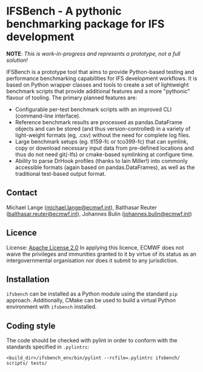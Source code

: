 # IFSBench - A pythonic benchmarking package for IFS development

**NOTE**: _This is work-in-progress and represents a prototype, not a full solution!_

IFSBench is a prototype tool that aims to provide Python-based
testing and performance benchmarking capabilities for IFS development
workflows. It is based on Python wrapper classes and tools to create
a set of lightweight benchmark scripts that provide additional features
and a more "pythonic" flavour of tooling. The primary planned features are:

* Configurable per-test benchmark scripts with an improved CLI
  (command-line interface).
* Reference benchmark results are processed as pandas.DataFrame
  objects and can be stored (and thus version-controlled) in a variety
  of light-weight formats (eg, .csv) without the need for complete log
  files.
* Large benchmark setups (eg. tl159-fc or tco399-fc) that can symlink,
  copy or download necessary input data from pre-defined locations and
  thus do not need git(-lfs) or cmake-based symlinking at configure
  time.
* Ability to parse DrHook profiles (thanks to Iain Miller!) into
  commonly accessible formats (again based on pandas.DataFrames), as
  well as the traditional test-based output format.

## Contact

Michael Lange (michael.lange@ecmwf.int),
Balthasar Reuter (balthasar.reuter@ecmwf.int),
Johannes Bulin (johannes.bulin@ecmwf.int)

## Licence

License: [Apache License 2.0](LICENSE) In applying this licence, ECMWF does not waive the privileges and immunities 
granted to it by virtue of its status as an intergovernmental organisation nor does it submit to any jurisdiction.  

## Installation

`ifsbench` can be installed as a Python module using the standard `pip`
approach.
Additionally, CMake can be used to build a virtual Python environment 
with `ifsbench` installed.


## Coding style

The code should be checked with pylint in order to conform with the standards
specified in `.pylintrc`:
```
<build_dir>/ifsbench_env/bin/pylint --rcfile=.pylintrc ifsbench/ scripts/ tests/
```
